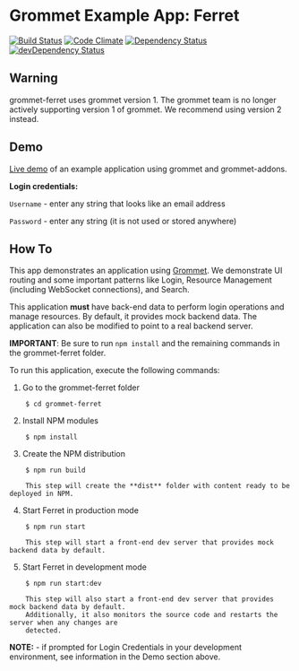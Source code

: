 # Grommet Example App: Ferret

[![Build Status](https://api.travis-ci.org/grommet/grommet-ferret.svg)](https://travis-ci.org/grommet/grommet-ferret) [![Code Climate](https://codeclimate.com/github/grommet/grommet-ferret/badges/gpa.svg)](https://codeclimate.com/github/grommet/grommet-ferret)  [![Dependency Status](https://david-dm.org/grommet/grommet-ferret.svg)](https://david-dm.org/grommet/grommet-ferret)  [![devDependency Status](https://david-dm.org/grommet/grommet-ferret/dev-status.svg)](https://david-dm.org/grommet/grommet-ferret#info=devDependencies)

## Warning
grommet-ferret uses grommet version 1. The grommet team is no longer actively supporting version 1 of grommet. We recommend using version 2 instead.

## Demo
[Live demo](http://ferret.grommet.io/) of an example application using grommet and grommet-addons.

**Login credentials:**

`Username` - enter any string that looks like an email address

`Password` - enter any string (it is not used or stored anywhere)

## How To
This app demonstrates an application using [Grommet](http://grommet.io/docs/get-started).
We demonstrate UI routing and some important patterns like Login, Resource Management (including WebSocket connections), and Search. 

This application **must** have back-end data to perform login operations and manage resources.
By default, it provides mock backend data. The application can also be modified to point to a
real backend server.

**IMPORTANT**: Be sure to run `npm install` and the remaining commands in the grommet-ferret folder.

To run this application, execute the following commands:

  1. Go to the grommet-ferret folder
```
    $ cd grommet-ferret
```
  2. Install NPM modules
```
    $ npm install
```  
  3. Create the NPM distribution
```
    $ npm run build

    This step will create the **dist** folder with content ready to be deployed in NPM.
```

  4. Start Ferret in production mode 
```
    $ npm run start

    This step will start a front-end dev server that provides mock backend data by default. 
```
  5. Start Ferret in development mode
```
    $ npm run start:dev

    This step will also start a front-end dev server that provides mock backend data by default.  
    Additionally, it also monitors the source code and restarts the server when any changes are 
    detected.
```

  **NOTE:** - if prompted for Login Credentials in your development environment, see information in the Demo section above.


